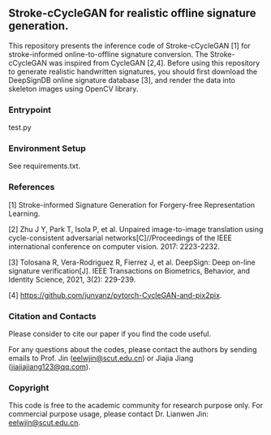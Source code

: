## Stroke-cCycleGAN for realistic offline signature generation.

This repository presents the inference code of Stroke-cCycleGAN [1] for stroke-informed online-to-offline signature conversion. The Stroke-cCycleGAN was inspired from CycleGAN [2,4]. Before using this repository to generate realistic handwritten signatures, you should first download the DeepSignDB online signature database [3], and render the data into skeleton images using OpenCV library. 

### Entrypoint

test.py

### Environment Setup

See requirements.txt.

### References

[1] Stroke-informed Signature Generation for Forgery-free Representation Learning.   

[2] Zhu J Y, Park T, Isola P, et al. Unpaired image-to-image translation using cycle-consistent adversarial networks[C]//Proceedings of the IEEE international conference on computer vision. 2017: 2223-2232.

[3] Tolosana R, Vera-Rodriguez R, Fierrez J, et al. DeepSign: Deep on-line signature verification[J]. IEEE Transactions on Biometrics, Behavior, and Identity Science, 2021, 3(2): 229-239.

[4] https://github.com/junyanz/pytorch-CycleGAN-and-pix2pix.


### Citation and Contacts

Please consider to cite our paper if you find the code useful.

For any questions about the codes, please contact the authors by sending emails to Prof. Jin (eelwjin@scut.edu.cn) or Jiajia Jiang (jiajiajiang123@qq.com).

### Copyright

This code is free to the academic community for research purpose only. For commercial purpose usage, please contact Dr. Lianwen Jin: eelwjin@scut.edu.cn.


